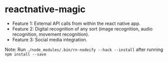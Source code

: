 # reactnative-magic

 - Feature 1: External API calls from within the react native app.
 - Feature 2: Digital recognition of any sort (image recognition, audio recognition, movement recognition).
 - Feature 3: Social media integration.

Note:
Run ```./node_modules/.bin/rn-nodeify --hack --install``` after running ```npm install --save```
